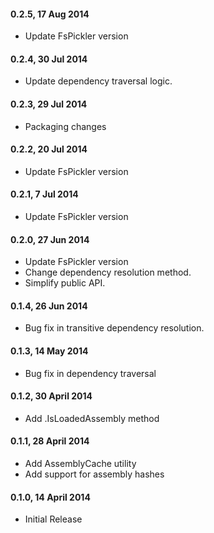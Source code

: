 #### 0.2.5, 17 Aug 2014
* Update FsPickler version

#### 0.2.4, 30 Jul 2014
* Update dependency traversal logic.

#### 0.2.3, 29 Jul 2014
* Packaging changes

#### 0.2.2, 20 Jul 2014
* Update FsPickler version

#### 0.2.1, 7 Jul 2014
* Update FsPickler version

#### 0.2.0, 27 Jun 2014
* Update FsPickler version
* Change dependency resolution method.
* Simplify public API.

#### 0.1.4, 26 Jun 2014
* Bug fix in transitive dependency resolution.

#### 0.1.3, 14 May 2014
* Bug fix in dependency traversal

#### 0.1.2, 30 April 2014
* Add .IsLoadedAssembly method

#### 0.1.1, 28 April 2014
* Add AssemblyCache utility
* Add support for assembly hashes

#### 0.1.0, 14 April 2014
* Initial Release
